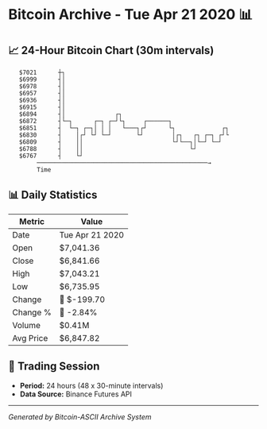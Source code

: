 # Bitcoin Archive - Tue Apr 21 2020 📊

## 📈 24-Hour Bitcoin Chart (30m intervals)

```
   $7021      ┼┐                                               
   $6999      ┤│                                               
   $6978      ┤│                                               
   $6957      ┤│                                               
   $6936      ┤│                                               
   $6915      ┤│                                               
   $6894      ┤│              ┌┐                               
   $6872      ┤└─┐      ┌─┐ ┌─┘└┐     ┌──────┐                 
   $6851      ┤  └─┐ ┌─┐│ │ │   └───┐┌┘      └┐             ┌┐ 
   $6830      ┤    │┌┘ └┘ └─┘       └┘        │┌┐   ┌┐ ┌─┐ ┌┘└ 
   $6809      ┤    ││                         └┘└──┐│└─┘ └─┘   
   $6788      ┤    ││                              └┘          
   $6767      ┤    └┘                                          
        ────────────────────────────────────────────────→
        Time
```

## 📊 Daily Statistics

| Metric | Value |
|--------|-------|
| Date | Tue Apr 21 2020 |
| Open | $7,041.36 |
| Close | $6,841.66 |
| High | $7,043.21 |
| Low | $6,735.95 |
| Change | 🔴 $-199.70 |
| Change % | 🔴 -2.84% |
| Volume | $0.41M |
| Avg Price | $6,847.82 |

## 📅 Trading Session

- **Period:** 24 hours (48 x 30-minute intervals)
- **Data Source:** Binance Futures API

---
*Generated by Bitcoin-ASCII Archive System*
